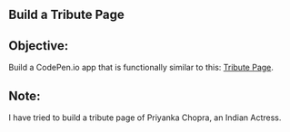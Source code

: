 ## Build a Tribute Page

## Objective: 
Build a CodePen.io app that is functionally similar to this: [Tribute Page](https://codepen.io/freeCodeCamp/full/zNqgVx).

## Note: 
I have tried to build a tribute page of Priyanka Chopra, an Indian Actress.
